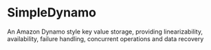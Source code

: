 # SimpleDynamo
An Amazon Dynamo style key value storage, providing linearizability, availability, failure handling, concurrent operations and data recovery 
